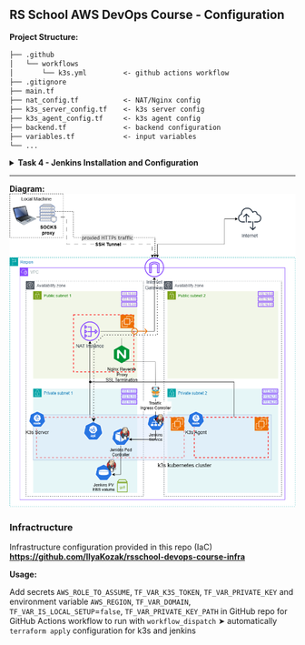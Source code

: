 ## RS School AWS DevOps Course - Configuration

**Project Structure:**

```
├── .github
│   └── workflows
│       └── k3s.yml         <- github actions workflow
├── .gitignore
├── main.tf
├── nat_config.tf           <- NAT/Nginx config
├── k3s_server_config.tf    <- k3s server config
├── k3s_agent_config.tf     <- k3s agent config
├── backend.tf              <- backend configuration
├── variables.tf            <- input variables
└── ...
```

<details>
<summary><strong>Task 4 - Jenkins Installation and Configuration</strong></summary>

- k3s kubernetes cluster is istalled within GitHub Actions workflow
- Jenkins installed with Helm within GitHub Actions workflow
- Jenkins uses EBS volume as persisten storage
- Jenkins is accessible via Internet from private network through Nginx reverse proxy in NAT instance
- Jenkins `user` is created with restricted permissions as security measure

For more details please see PR: https://github.com/IlyaKozak/rsschool-devops-course-config/pull/1

</details>

<hr />

**Diagram:**  
![Diagram](tasks-images/task-4-diagram.png)

### Infractructure

Infrastructure configuration provided in this repo (IaC) **https://github.com/IlyaKozak/rsschool-devops-course-infra**

**Usage:**

Add secrets `AWS_ROLE_TO_ASSUME`, `TF_VAR_K3S_TOKEN`, `TF_VAR_PRIVATE_KEY` and environment variable `AWS_REGION`, `TF_VAR_DOMAIN`, `TF_VAR_IS_LOCAL_SETUP`=`false`, `TF_VAR_PRIVATE_KEY_PATH` in GitHub repo for GitHub Actions workflow to run with `workflow_dispatch` ➤ automatically `terraform apply` configuration for k3s and jenkins
